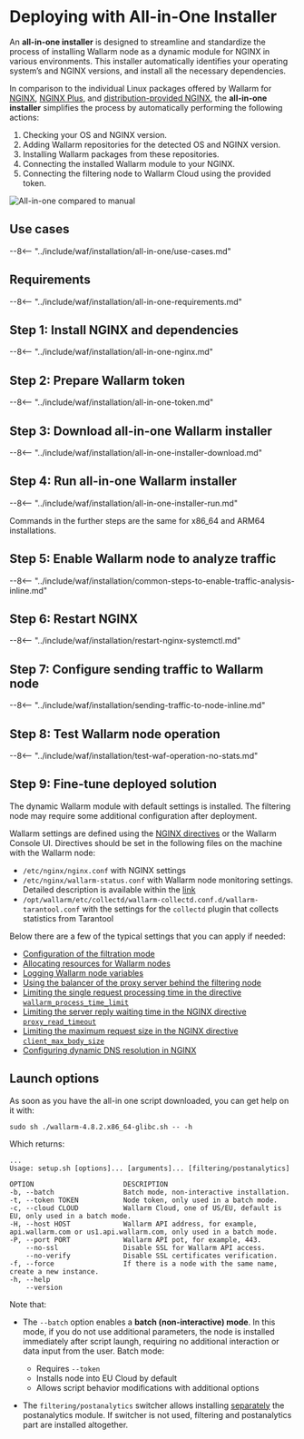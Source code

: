 [img-wl-console-users]:             ../../../../images/check-user-no-2fa.png
[wallarm-status-instr]:             ../../../../admin-en/configure-statistics-service.md
[memory-instr]:                     ../../../../admin-en/configuration-guides/allocate-resources-for-node.md
[waf-directives-instr]:             ../../../../admin-en/configure-parameters-en.md
[ptrav-attack-docs]:                ../../../../attacks-vulns-list.md#path-traversal
[attacks-in-ui-image]:           ../../../../images/admin-guides/test-attacks-quickstart.png
[waf-mode-instr]:                   ../../../../admin-en/configure-wallarm-mode.md
[logging-instr]:                    ../../../../admin-en/configure-logging.md
[proxy-balancer-instr]:             ../../../../admin-en/using-proxy-or-balancer-en.md
[process-time-limit-instr]:         ../../../../admin-en/configure-parameters-en.md#wallarm_process_time_limit
[configure-proxy-balancer-instr]:   ../../../../admin-en/configuration-guides/access-to-wallarm-api-via-proxy.md
[update-instr]:                     ../../../../updating-migrating/nginx-modules.md
[install-postanalytics-docs]:        ../../../../../admin-en/installation-postanalytics-en/
[dynamic-dns-resolution-nginx]:     ../../../../admin-en/configure-dynamic-dns-resolution-nginx.md
[waf-mode-recommendations]:          ../../../../about-wallarm/deployment-best-practices.md#follow-recommended-onboarding-steps
[ip-lists-docs]:                    ../../../../user-guides/ip-lists/overview.md
[versioning-policy]:                ../../../../updating-migrating/versioning-policy.md#version-list
[install-postanalytics-instr]:      ../../../../admin-en/installation-postanalytics-en.md
[waf-installation-instr-latest]:     /installation/nginx/dynamic-module/
[img-node-with-several-instances]:  ../../../../images/user-guides/nodes/wallarm-node-with-two-instances.png
[img-create-wallarm-node]:      ../../../../images/user-guides/nodes/create-cloud-node.png
[nginx-custom]:                 ../../../../faq/nginx-compatibility.md#is-wallarm-filtering-node-compatible-with-the-custom-build-of-nginx
[node-token]:                       ../../../../quickstart.md#deploy-the-wallarm-filtering-node
[api-token]:                        ../../../../user-guides/settings/api-tokens.md
[platform]:                         ../../../supported-deployment-options.md
[img-grouped-nodes]:                ../../../../images/user-guides/nodes/grouped-nodes.png
[wallarm-token-types]:              ../../../../user-guides/nodes/nodes.md#api-and-node-tokens-for-node-creation
[ip-lists-docs]:                    ../../../../user-guides/ip-lists/overview.md

# Deploying with All-in-One Installer

An **all-in-one installer** is designed to streamline and standardize the process of installing Wallarm node as a dynamic module for NGINX in various environments. This installer automatically identifies your operating system’s and NGINX versions, and install all the necessary dependencies.

In comparison to the individual Linux packages offered by Wallarm for [NGINX](individual-packages-nginx-stable.md), [NGINX Plus](individual-packages-nginx-plus.md), and [distribution-provided NGINX](individual-packages-nginx-distro.md), the **all-in-one installer** simplifies the process by automatically performing the following actions:

1. Checking your OS and NGINX version.
1. Adding Wallarm repositories for the detected OS and NGINX version.
1. Installing Wallarm packages from these repositories.
1. Connecting the installed Wallarm module to your NGINX.
1. Connecting the filtering node to Wallarm Cloud using the provided token.

![All-in-one compared to manual](../../../../images/installation-nginx-overview/manual-vs-all-in-one.png)

## Use cases

--8<-- "../include/waf/installation/all-in-one/use-cases.md"

## Requirements

--8<-- "../include/waf/installation/all-in-one-requirements.md"

## Step 1: Install NGINX and dependencies

--8<-- "../include/waf/installation/all-in-one-nginx.md"

## Step 2: Prepare Wallarm token

--8<-- "../include/waf/installation/all-in-one-token.md"

## Step 3: Download all-in-one Wallarm installer

--8<-- "../include/waf/installation/all-in-one-installer-download.md"

## Step 4: Run all-in-one Wallarm installer

--8<-- "../include/waf/installation/all-in-one-installer-run.md"

Commands in the further steps are the same for x86_64 and ARM64 installations.

## Step 5: Enable Wallarm node to analyze traffic

--8<-- "../include/waf/installation/common-steps-to-enable-traffic-analysis-inline.md"

## Step 6: Restart NGINX

--8<-- "../include/waf/installation/restart-nginx-systemctl.md"

## Step 7: Configure sending traffic to Wallarm node

--8<-- "../include/waf/installation/sending-traffic-to-node-inline.md"

## Step 8: Test Wallarm node operation

--8<-- "../include/waf/installation/test-waf-operation-no-stats.md"

## Step 9: Fine-tune deployed solution

The dynamic Wallarm module with default settings is installed. The filtering node may require some additional configuration after deployment.

Wallarm settings are defined using the [NGINX directives](../../../../admin-en/configure-parameters-en.md) or the Wallarm Console UI. Directives should be set in the following files on the machine with the Wallarm node:

* `/etc/nginx/nginx.conf` with NGINX settings
* `/etc/nginx/wallarm-status.conf` with Wallarm node monitoring settings. Detailed description is available within the [link][wallarm-status-instr]
* `/opt/wallarm/etc/collectd/wallarm-collectd.conf.d/wallarm-tarantool.conf` with the settings for the `collectd` plugin that collects statistics from Tarantool

Below there are a few of the typical settings that you can apply if needed:

* [Configuration of the filtration mode][waf-mode-instr]
* [Allocating resources for Wallarm nodes][memory-instr]
* [Logging Wallarm node variables][logging-instr]
* [Using the balancer of the proxy server behind the filtering node][proxy-balancer-instr]
* [Limiting the single request processing time in the directive `wallarm_process_time_limit`][process-time-limit-instr]
* [Limiting the server reply waiting time in the NGINX directive `proxy_read_timeout`](https://nginx.org/en/docs/http/ngx_http_proxy_module.html#proxy_read_timeout)
* [Limiting the maximum request size in the NGINX directive `client_max_body_size`](https://nginx.org/en/docs/http/ngx_http_core_module.html#client_max_body_size)
* [Configuring dynamic DNS resolution in NGINX][dynamic-dns-resolution-nginx]

## Launch options

As soon as you have the all-in one script downloaded, you can get help on it with:

```
sudo sh ./wallarm-4.8.2.x86_64-glibc.sh -- -h
```

Which returns:

```
...
Usage: setup.sh [options]... [arguments]... [filtering/postanalytics]

OPTION                      DESCRIPTION
-b, --batch                 Batch mode, non-interactive installation.
-t, --token TOKEN           Node token, only used in a batch mode.
-c, --cloud CLOUD           Wallarm Cloud, one of US/EU, default is EU, only used in a batch mode.
-H, --host HOST             Wallarm API address, for example, api.wallarm.com or us1.api.wallarm.com, only used in a batch mode.
-P, --port PORT             Wallarm API pot, for example, 443.
    --no-ssl                Disable SSL for Wallarm API access.
    --no-verify             Disable SSL certificates verification.
-f, --force                 If there is a node with the same name, create a new instance.
-h, --help
    --version
```

Note that: 

* The `--batch` option enables a **batch (non-interactive) mode**. In this mode, if you do not use additional parameters, the node is installed immediately after script laungh, requiring no additional interaction or data input from the user. Batch mode:
 
    * Requires `--token`
    * Installs node into EU Cloud by default
    * Allows script behavior modifications with additional options

* The `filtering/postanalytics` switcher allows installing [separately](../../../../admin-en/installation-postanalytics-en.md#postanalytics-module-installation-via-all-in-one-installation-script) the postanalytics module. If switcher is not used, filtering and postanalytics part are installed altogether.
